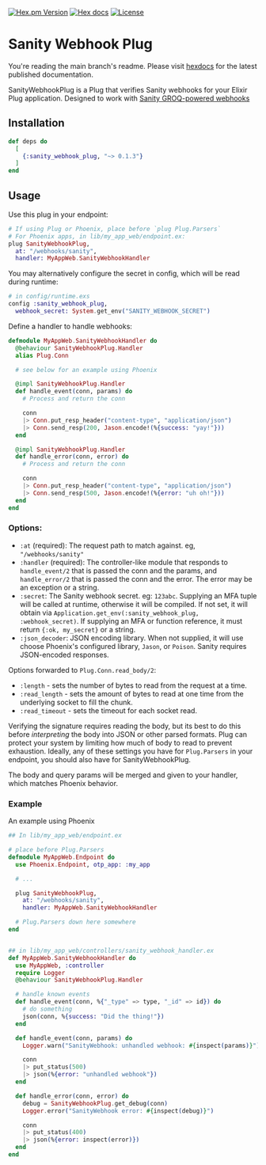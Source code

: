 <!-- badges -->
[![Hex.pm Version](http://img.shields.io/hexpm/v/sanity_webhook_plug)](https://hex.pm/packages/sanity_webhook_plug)
[![Hex docs](http://img.shields.io/badge/hex.pm-docs-blue.svg?style=flat)](https://hexdocs.pm/sanity_webhook_plug)
[![License](https://img.shields.io/hexpm/l/sanity_webhook_plug)](./LICENSE)

# Sanity Webhook Plug

You're reading the main branch's readme. Please visit
[hexdocs](https://hexdocs.pm/sanity_webhook_plug) for the latest published documentation.

<!-- MDOC !-->

SanityWebhookPlug is a Plug that verifies Sanity webhooks for your Elixir Plug
application. Designed to work with [Sanity GROQ-powered
webhooks](https://www.sanity.io/docs/webhooks)

## Installation

```elixir
def deps do
  [
    {:sanity_webhook_plug, "~> 0.1.3"}
  ]
end
```

## Usage

Use this plug in your endpoint:

```elixir
# If using Plug or Phoenix, place before `plug Plug.Parsers`
# For Phoenix apps, in lib/my_app_web/endpoint.ex:
plug SanityWebhookPlug,
  at: "/webhooks/sanity",
  handler: MyAppWeb.SanityWebhookHandler
```

You may alternatively configure the secret in config, which will be read during
runtime:

```elixir
# in config/runtime.exs
config :sanity_webhook_plug,
  webhook_secret: System.get_env("SANITY_WEBHOOK_SECRET")
```

Define a handler to handle webhooks:

```elixir
defmodule MyAppWeb.SanityWebhookHandler do
  @behaviour SanityWebhookPlug.Handler
  alias Plug.Conn

  # see below for an example using Phoenix

  @impl SanityWebhookPlug.Handler
  def handle_event(conn, params) do
    # Process and return the conn

    conn
    |> Conn.put_resp_header("content-type", "application/json")
    |> Conn.send_resp(200, Jason.encode!(%{success: "yay!"}))
  end

  @impl SanityWebhookPlug.Handler
  def handle_error(conn, error) do
    # Process and return the conn

    conn
    |> Conn.put_resp_header("content-type", "application/json")
    |> Conn.send_resp(500, Jason.encode!(%{error: "uh oh!"}))
  end
end
```

### Options:

- `:at` (required): The request path to match against. eg, `"/webhooks/sanity"`
- `:handler` (required): The controller-like module that responds to
    `handle_event/2` that is passed the conn and the params, and
    `handle_error/2` that is passed the conn and the error. The error may be an
    exception or a string.
- `:secret`: The Sanity webhook secret. eg: `123abc`. Supplying an MFA tuple will
    be called at runtime, otherwise it will be compiled. If not set, it will
    obtain via `Application.get_env(:sanity_webhook_plug, :webhook_secret)`.
    If supplying an MFA or function reference, it must return `{:ok, my_secret}`
    or a string.
- `:json_decoder`: JSON encoding library. When not supplied, it will use choose
    Phoenix's configured library, `Jason`, or `Poison`. Sanity requires
    JSON-encoded responses.

Options forwarded to `Plug.Conn.read_body/2`:

- `:length` - sets the number of bytes to read from the request at a time.
- `:read_length` - sets the amount of bytes to read at one time from the
    underlying socket to fill the chunk.
- `:read_timeout` - sets the timeout for each socket read.

Verifying the signature requires reading the body, but its best to do this
before _interpreting_ the body into JSON or other parsed formats. Plug can
protect your system by limiting how much of body to read to prevent exhaustion.
Ideally, any of these settings you have for `Plug.Parsers` in your endpoint, you
should also have for SanityWebhookPlug.

The body and query params will be merged and given to your handler, which
matches Phoenix behavior.

### Example

An example using Phoenix

```elixir
## In lib/my_app_web/endpoint.ex

# place before Plug.Parsers
defmodule MyAppWeb.Endpoint do
  use Phoenix.Endpoint, otp_app: :my_app

  # ...

  plug SanityWebhookPlug,
    at: "/webhooks/sanity",
    handler: MyAppWeb.SanityWebhookHandler

  # Plug.Parsers down here somewhere
end


## in lib/my_app_web/controllers/sanity_webhook_handler.ex
def MyAppWeb.SanityWebhookHandler do
  use MyAppWeb, :controller
  require Logger
  @behaviour SanityWebhookPlug.Handler

  # handle known events
  def handle_event(conn, %{"_type" => type, "_id" => id}) do
    # do something
    json(conn, %{success: "Did the thing!"})
  end

  def handle_event(conn, params) do
    Logger.warn("SanityWebhook: unhandled webhook: #{inspect(params)}")

    conn
    |> put_status(500)
    |> json(%{error: "unhandled webhook"})
  end

  def handle_error(conn, error) do
    debug = SanityWebhookPlug.get_debug(conn)
    Logger.error("SanityWebhook error: #{inspect(debug)}")

    conn
    |> put_status(400)
    |> json(%{error: inspect(error)})
  end
end
```
